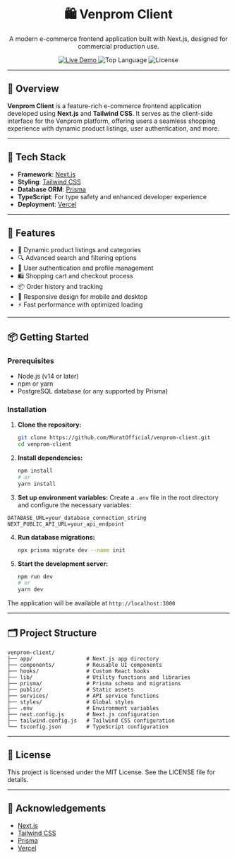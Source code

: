 <h1 align="center">🛍️ Venprom Client</h1>
<p align="center">
  A modern e-commerce frontend application built with Next.js, designed for commercial production use.
</p>

<p align="center">
  <a href="https://venprom-client.vercel.app" target="_blank">
    <img src="https://img.shields.io/badge/Live%20Demo-venprom--client.vercel.app-blue?style=flat-square" alt="Live Demo" />
  </a>
  <img src="https://img.shields.io/github/languages/top/MuratOfficial/venprom-client?style=flat-square" alt="Top Language" />
  <img src="https://img.shields.io/github/license/MuratOfficial/venprom-client?style=flat-square" alt="License" />
</p>

---

## 📌 Overview

**Venprom Client** is a feature-rich e-commerce frontend application developed using **Next.js** and **Tailwind CSS**. It serves as the client-side interface for the Venprom platform, offering users a seamless shopping experience with dynamic product listings, user authentication, and more.

---

## 🧰 Tech Stack

- **Framework**: [Next.js](https://nextjs.org/)
- **Styling**: [Tailwind CSS](https://tailwindcss.com/)
- **Database ORM**: [Prisma](https://www.prisma.io/)
- **TypeScript**: For type safety and enhanced developer experience
- **Deployment**: [Vercel](https://vercel.com/)

---

## 🚀 Features

- 🛒 Dynamic product listings and categories
- 🔍 Advanced search and filtering options
- 👤 User authentication and profile management
- 🛍️ Shopping cart and checkout process
- 📦 Order history and tracking
- 📱 Responsive design for mobile and desktop
- ⚡ Fast performance with optimized loading

---

## 📦 Getting Started

### Prerequisites

- Node.js (v14 or later)
- npm or yarn
- PostgreSQL database (or any supported by Prisma)

### Installation

1. **Clone the repository:**

   ```bash
   git clone https://github.com/MuratOfficial/venprom-client.git
   cd venprom-client
   ```

2. **Install dependencies:**

   ```bash
   npm install
   # or
   yarn install
   ```

3. **Set up environment variables:**
  Create a `.env` file in the root directory and configure the necessary variables:
  
  ```env
  DATABASE_URL=your_database_connection_string
  NEXT_PUBLIC_API_URL=your_api_endpoint
  ```

4. **Run database migrations:**
   ```bash
   npx prisma migrate dev --name init
   ```
5. **Start the development server:**
   ```bash
   npm run dev
   # or
   yarn dev
   ```
  The application will be available at `http://localhost:3000`

---

## 🗂️ Project Structure

```text
venprom-client/
├── app/                 # Next.js app directory
├── components/          # Reusable UI components
├── hooks/               # Custom React hooks
├── lib/                 # Utility functions and libraries
├── prisma/              # Prisma schema and migrations
├── public/              # Static assets
├── services/            # API service functions
├── styles/              # Global styles
├── .env                 # Environment variables
├── next.config.js       # Next.js configuration
├── tailwind.config.js   # Tailwind CSS configuration
└── tsconfig.json        # TypeScript configuration
```

---

## 📄 License
This project is licensed under the MIT License. See the LICENSE file for details.

---

## 🙌 Acknowledgements
- [Next.js](https://nextjs.org/docs)
- [Tailwind CSS](https://tailwindcss.com/)
- [Prisma](http://prisma.io/docs)
- [Vercel](https://vercel.com/)
